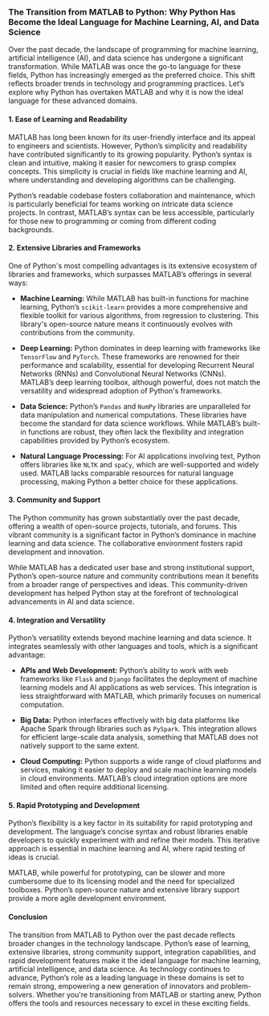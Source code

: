 ### The Transition from MATLAB to Python: Why Python Has Become the Ideal Language for Machine Learning, AI, and Data Science

Over the past decade, the landscape of programming for machine learning, artificial intelligence (AI), and data science has undergone a significant transformation. While MATLAB was once the go-to language for these fields, Python has increasingly emerged as the preferred choice. This shift reflects broader trends in technology and programming practices. Let’s explore why Python has overtaken MATLAB and why it is now the ideal language for these advanced domains.

#### 1. **Ease of Learning and Readability**

MATLAB has long been known for its user-friendly interface and its appeal to engineers and scientists. However, Python’s simplicity and readability have contributed significantly to its growing popularity. Python’s syntax is clean and intuitive, making it easier for newcomers to grasp complex concepts. This simplicity is crucial in fields like machine learning and AI, where understanding and developing algorithms can be challenging.

Python’s readable codebase fosters collaboration and maintenance, which is particularly beneficial for teams working on intricate data science projects. In contrast, MATLAB’s syntax can be less accessible, particularly for those new to programming or coming from different coding backgrounds.

#### 2. **Extensive Libraries and Frameworks**

One of Python's most compelling advantages is its extensive ecosystem of libraries and frameworks, which surpasses MATLAB’s offerings in several ways:

- **Machine Learning:** While MATLAB has built-in functions for machine learning, Python’s `scikit-learn` provides a more comprehensive and flexible toolkit for various algorithms, from regression to clustering. This library's open-source nature means it continuously evolves with contributions from the community.

- **Deep Learning:** Python dominates in deep learning with frameworks like `TensorFlow` and `PyTorch`. These frameworks are renowned for their performance and scalability, essential for developing Recurrent Neural Networks (RNNs) and Convolutional Neural Networks (CNNs). MATLAB’s deep learning toolbox, although powerful, does not match the versatility and widespread adoption of Python's frameworks.

- **Data Science:** Python’s `Pandas` and `NumPy` libraries are unparalleled for data manipulation and numerical computations. These libraries have become the standard for data science workflows. While MATLAB’s built-in functions are robust, they often lack the flexibility and integration capabilities provided by Python’s ecosystem.

- **Natural Language Processing:** For AI applications involving text, Python offers libraries like `NLTK` and `spaCy`, which are well-supported and widely used. MATLAB lacks comparable resources for natural language processing, making Python a better choice for these applications.

#### 3. **Community and Support**

The Python community has grown substantially over the past decade, offering a wealth of open-source projects, tutorials, and forums. This vibrant community is a significant factor in Python’s dominance in machine learning and data science. The collaborative environment fosters rapid development and innovation.

While MATLAB has a dedicated user base and strong institutional support, Python’s open-source nature and community contributions mean it benefits from a broader range of perspectives and ideas. This community-driven development has helped Python stay at the forefront of technological advancements in AI and data science.

#### 4. **Integration and Versatility**

Python’s versatility extends beyond machine learning and data science. It integrates seamlessly with other languages and tools, which is a significant advantage:

- **APIs and Web Development:** Python’s ability to work with web frameworks like `Flask` and `Django` facilitates the deployment of machine learning models and AI applications as web services. This integration is less straightforward with MATLAB, which primarily focuses on numerical computation.

- **Big Data:** Python interfaces effectively with big data platforms like Apache Spark through libraries such as `PySpark`. This integration allows for efficient large-scale data analysis, something that MATLAB does not natively support to the same extent.

- **Cloud Computing:** Python supports a wide range of cloud platforms and services, making it easier to deploy and scale machine learning models in cloud environments. MATLAB’s cloud integration options are more limited and often require additional licensing.

#### 5. **Rapid Prototyping and Development**

Python’s flexibility is a key factor in its suitability for rapid prototyping and development. The language’s concise syntax and robust libraries enable developers to quickly experiment with and refine their models. This iterative approach is essential in machine learning and AI, where rapid testing of ideas is crucial.

MATLAB, while powerful for prototyping, can be slower and more cumbersome due to its licensing model and the need for specialized toolboxes. Python’s open-source nature and extensive library support provide a more agile development environment.

#### Conclusion

The transition from MATLAB to Python over the past decade reflects broader changes in the technology landscape. Python’s ease of learning, extensive libraries, strong community support, integration capabilities, and rapid development features make it the ideal language for machine learning, artificial intelligence, and data science. As technology continues to advance, Python’s role as a leading language in these domains is set to remain strong, empowering a new generation of innovators and problem-solvers. Whether you're transitioning from MATLAB or starting anew, Python offers the tools and resources necessary to excel in these exciting fields.
